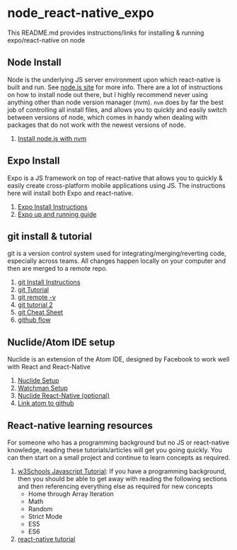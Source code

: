 # node_react-native_expo
This README.md provides instructions/links for installing & running expo/react-native on node

<h2>Node Install</h2>
  <p>
  Node is the underlying JS server environment upon which react-native is built and run.  See <a href="https://nodejs.org/en/">node.js site</a> for more info. There are a lot of instructions on how to install node out there, but I highly recommend never using anything other than node version manager (nvm).  <code>nvm</code> does by far the best job of controlling all install files, and allows you to quickly and easily switch between versions of node, which comes in handy when dealing with packages that do not work with the newest versions of node.
  </p>
  <p>
    <ol>
      <li><a href="https://www.sitepoint.com/quick-tip-multiple-versions-node-nvm/">Install node.js with nvm</a></li>
    </ol>
    
 <h2>Expo Install</h2>
  <p>
    Expo is a JS framework on top of react-native that allows you to quickly & easily create cross-platform mobile applications using JS.  The instructions here will install both Expo and react-native.
  </p>
  <ol>
    <li><a href="https://expo.io/learn">Expo Install Instructions</a></li>
    <li><a href="https://docs.expo.io/versions/latest/guides/up-and-running.html">Expo up and running guide</a></li>
  </ol>
    
 <h2>git install & tutorial</h2>
 <p>
  git is a version control system used for integrating/merging/reverting code, especially across teams.  All changes happen locally on your computer and then are merged to a remote repo.
 </p>
 <ol>
   <li><a href="https://gist.github.com/derhuerst/1b15ff4652a867391f03#file-linux-md">git Install Instructions</a></li>      
   <li><a href="https://product.hubspot.com/blog/git-and-github-tutorial-for-beginners">git Tutorial</a></li>
   <li><a href="https://git-scm.com/book/en/v2/Git-Basics-Working-with-Remotes">git remote -v</li>
   <li><a href="https://github.com/cubeton/git101/blob/master/TurtorialInfo/Tutorial.md">git tutorial 2</a></li>
   <li><a href="https://education.github.com/git-cheat-sheet-education.pdf">git Cheat Sheet</a></li>
   <li><a href="https://guides.github.com/introduction/flow/">github flow</a></li>
 </ol>
 
 <h2>Nuclide/Atom IDE setup</h2>
 <p>Nuclide is an extension of the Atom IDE, designed by Facebook to work well with React and React-Native</p>
  
  <ol>
    <li><a href="https://nuclide.io/docs/editor/setup/#linux">Nuclide Setup</a></li>
    <li><a href="https://askubuntu.com/questions/1040612/how-to-install-watchman-on-ubuntu-18-04-for-react-native-error-in-make-command">Watchman Setup</a></li>
    <li><a href="https://nuclide.io/docs/platforms/react-native/#features">Nuclide React-Native (optional)</a></li>
    <li><a href="https://github.atom.io/auth/github_package/token">Link atom to github</a></li>
  </ol>
  
  <h2>React-native learning resources</h2>
    <p>
      For someone who has a programming background but no JS or react-native knowledge, reading these tutorials/articles will get you going quickly.  You can then start on a small project and continue to learn concepts as required.
    </p>    
    <ol>
  <li><a href="https://www.w3schools.com/js/default.asp">w3Schools Javascript Tutorial</a>: If you have a programming background, then you should be able to get away with reading the following sections and then referencing everything else as required for new concepts
    <ul>
      <li>Home through Array Iteration</li>
      <li>Math</li>
      <li>Random</li>
      <li>Strict Mode</li>
      <li>ES5</li>
      <li>ES6</li>
    </ul>
      <li><a href="https://www.raywenderlich.com/485-react-native-tutorial-building-ios-apps-with-javascript">react-native tutorial</a></li>
    </ol>
